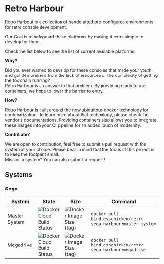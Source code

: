 # Retro Harbour
Retro Harbout is a collection of handcrafted pre-configured environments for retro console development.

Our Goal is to safeguard these platforms by making it extra simple to develop for them.

Check the list below to see the list of current available platforms.

**Why?**

Did you ever wanted to develop for these consoles that made your youth, and got demoralized from the lack of resources or the complexity of getting the toolchain running?  
Retro Harbour is an answer to that problem. By providing ready to use containers, we hope to lower the barrier to entry!

**How?**

Retro Harbour is built around the now ubiquitous docker technology for contenarization. To learn more about that technology, please check the vendor's documentations. Providing containers also allows you to integrate these images into your CI pipeline for an added touch of modernity.

**Contribute?**

We are open to contribution, feel free to submit a pull request with the system of your choice. Please bear in mind that the focus of this project is to keep the footprint small.  
Missing a system? You can also submit a request!

## Systems
### Sega
| System  | State  |  Size | Command |
|---|---|---|---|
| Master System  | ![Docker Cloud Build Status](https://img.shields.io/docker/cloud/build/bindlesschicken/retro-sega-harbour?style=flat-square)  |  ![Docker Image Size (tag)](https://img.shields.io/docker/image-size/bindlesschicken/retro-sega-harbour/master-system?style=flat-square) | `docker pull bindlesschicken/retro-sega-harbour:master-system` |
| Megadrive  | ![Docker Cloud Build Status](https://img.shields.io/docker/cloud/build/bindlesschicken/retro-sega-harbour?style=flat-square)  |  ![Docker Image Size (tag)](https://img.shields.io/docker/image-size/bindlesschicken/retro-sega-harbour/megadrive?style=flat-square) | `docker pull bindlesschicken/retro-sega-harbour:megadrive` |

